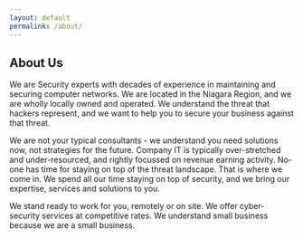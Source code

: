 ```yaml
---
layout: default
permalink: /about/
---
```


## About Us

<p>
	We are Security experts with decades of experience in maintaining and
	securing computer networks. We are located in the Niagara Region, and
	we are wholly locally owned and operated. We understand the threat that
	hackers represent, and we want to help you to secure your business
	against that threat.
</p>
<p>
	We are not your typical consultants - we understand you need solutions
	now, not strategies for the future. Company IT is typically over-stretched
	and under-resourced, and rightly focussed on revenue earning activity.
	No-one has time for staying on top of the threat landscape. That is
	where we come in. We spend all our time staying on top of security,
	and we bring our expertise, services and solutions to you.
</p>
<p>
	We stand ready to work for you, remotely or on site. We offer cyber-security
	services at competitive rates. We understand small business because we are
	a small business.
</p>
